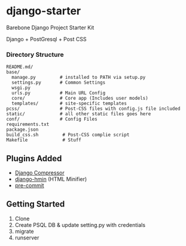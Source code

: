 # django-starter
Barebone Django Project Starter Kit

Django + PostGresql + Post CSS

### Directory Structure

```
README.md/
base/
  manage.py         # installed to PATH via setup.py
  settings.py       # Common Settings
  wsgi.py
  urls.py           # Main URL Config
  core/             # Core app (Includes user models)
  templates/        # site-specific templates
pcss/               # Post-CSS files with config.js file included
static/             # all other static files goes here
conf/               # Config Files
requirements.txt
package.json
build_css.sh         # Post-CSS complie script
Makefile             # Stuff
```

## Plugins Added
 - [Django Compressor](https://django-compressor.readthedocs.io/en/latest/)
 - [django-hmin](https://pypi.python.org/pypi/django-hmin/0.3.2) (HTML Minifier)
 - [pre-commit](pre-commit.com)


## Getting Started

1. Clone
2. Create PSQL DB & update setting.py with credentials
3. migrate
4. runserver

